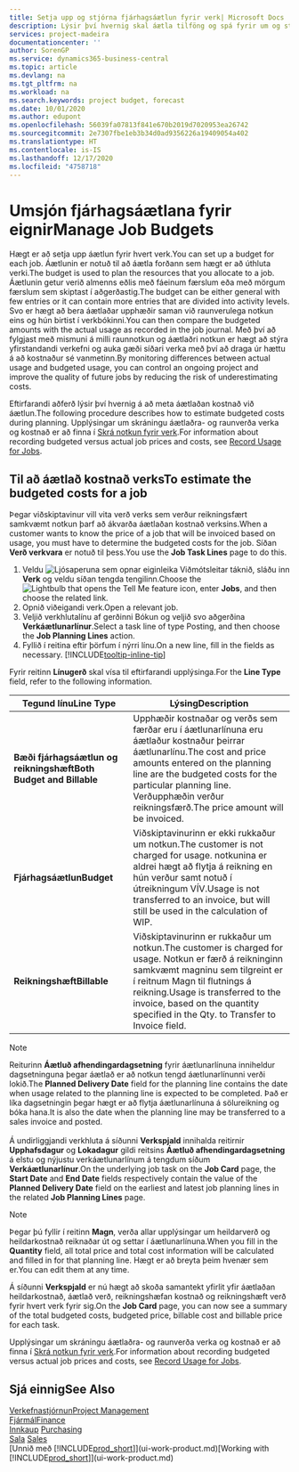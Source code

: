 ```yaml
---
title: Setja upp og stjórna fjárhagsáætlun fyrir verk| Microsoft Docs
description: Lýsir því hvernig skal áætla tilföng og spá fyrir um og stjórna kostnaði verks með því að setja upp fjárhagsáætlun fyrir hvert verk.
services: project-madeira
documentationcenter: ''
author: SorenGP
ms.service: dynamics365-business-central
ms.topic: article
ms.devlang: na
ms.tgt_pltfrm: na
ms.workload: na
ms.search.keywords: project budget, forecast
ms.date: 10/01/2020
ms.author: edupont
ms.openlocfilehash: 56039fa07813f841e670b2019d7020953ea26742
ms.sourcegitcommit: 2e7307fbe1eb3b34d0ad9356226a19409054a402
ms.translationtype: HT
ms.contentlocale: is-IS
ms.lasthandoff: 12/17/2020
ms.locfileid: "4758718"
---
```

# <a name="manage-job-budgets"></a><span data-ttu-id="568f6-103">Umsjón fjárhagsáætlana fyrir eignir</span><span class="sxs-lookup"><span data-stu-id="568f6-103">Manage Job Budgets</span></span>
<span data-ttu-id="568f6-104">Hægt er að setja upp áætlun fyrir hvert verk.</span><span class="sxs-lookup"><span data-stu-id="568f6-104">You can set up a budget for each job.</span></span> <span data-ttu-id="568f6-105">Áætlunin er notuð til að áætla forðann sem hægt er að úthluta verki.</span><span class="sxs-lookup"><span data-stu-id="568f6-105">The budget is used to plan the resources that you allocate to a job.</span></span> <span data-ttu-id="568f6-106">Áætlunin getur verið almenns eðlis með fáeinum færslum eða með mörgum færslum sem skiptast í aðgerðastig.</span><span class="sxs-lookup"><span data-stu-id="568f6-106">The budget can be either general with few entries or it can contain more entries that are divided into activity levels.</span></span> <span data-ttu-id="568f6-107">Svo er hægt að bera áætlaðar upphæðir saman við raunverulega notkun eins og hún birtist í verkbókinni.</span><span class="sxs-lookup"><span data-stu-id="568f6-107">You can then compare the budgeted amounts with the actual usage as recorded in the job journal.</span></span> <span data-ttu-id="568f6-108">Með því að fylgjast með mismuni á milli raunnotkun og áætlaðri notkun er hægt að stýra yfirstandandi verkefni og auka gæði síðari verka með því að draga úr hættu á að kostnaður sé vanmetinn.</span><span class="sxs-lookup"><span data-stu-id="568f6-108">By monitoring differences between actual usage and budgeted usage, you can control an ongoing project and improve the quality of future jobs by reducing the risk of underestimating costs.</span></span>

<span data-ttu-id="568f6-109">Eftirfarandi aðferð lýsir því hvernig á að meta áætlaðan kostnað við áætlun.</span><span class="sxs-lookup"><span data-stu-id="568f6-109">The following procedure describes how to estimate budgeted costs during planning.</span></span> <span data-ttu-id="568f6-110">Upplýsingar um skráningu áætlaðra- og raunverða verka og kostnað er að finna í [Skrá notkun fyrir verk](projects-how-record-job-usage.md).</span><span class="sxs-lookup"><span data-stu-id="568f6-110">For information about recording budgeted versus actual job prices and costs, see [Record Usage for Jobs](projects-how-record-job-usage.md).</span></span>  

## <a name="to-estimate-the-budgeted-costs-for-a-job"></a><a name="JobBudgetCosts"></a> <span data-ttu-id="568f6-111">Til að áætlað kostnað verks</span><span class="sxs-lookup"><span data-stu-id="568f6-111">To estimate the budgeted costs for a job</span></span>
<span data-ttu-id="568f6-112">Þegar viðskiptavinur vill vita verð verks sem verður reikningsfært samkvæmt notkun þarf að ákvarða áætlaðan kostnað verksins.</span><span class="sxs-lookup"><span data-stu-id="568f6-112">When a customer wants to know the price of a job that will be invoiced based on usage, you must have to determine the budgeted costs for the job.</span></span> <span data-ttu-id="568f6-113">Síðan **Verð verkvara** er notuð til þess.</span><span class="sxs-lookup"><span data-stu-id="568f6-113">You use the **Job Task Lines** page to do this.</span></span>

1. <span data-ttu-id="568f6-114">Veldu ![Ljósaperuna sem opnar eiginleika Viðmótsleitar](media/ui-search/search_small.png "Segðu mér hvað þú vilt gera") táknið, sláðu inn **Verk** og veldu síðan tengda tengilinn.</span><span class="sxs-lookup"><span data-stu-id="568f6-114">Choose the ![Lightbulb that opens the Tell Me feature](media/ui-search/search_small.png "Tell me what you want to do") icon, enter **Jobs**, and then choose the related link.</span></span>  
2. <span data-ttu-id="568f6-115">Opnið viðeigandi verk.</span><span class="sxs-lookup"><span data-stu-id="568f6-115">Open a relevant job.</span></span>
3. <span data-ttu-id="568f6-116">Veljið verkhlutalínu af gerðinni Bókun og veljið svo aðgerðina **Verkáætlunarlínur**.</span><span class="sxs-lookup"><span data-stu-id="568f6-116">Select a task line of type Posting, and then choose the **Job Planning Lines** action.</span></span>
4. <span data-ttu-id="568f6-117">Fyllið í reitina eftir þörfum í nýrri línu.</span><span class="sxs-lookup"><span data-stu-id="568f6-117">On a new line, fill in the fields as necessary.</span></span> [!INCLUDE[tooltip-inline-tip](includes/tooltip-inline-tip_md.md)]   

<span data-ttu-id="568f6-118">Fyrir reitinn **Línugerð** skal vísa til eftirfarandi upplýsinga.</span><span class="sxs-lookup"><span data-stu-id="568f6-118">For the **Line Type** field, refer to the following information.</span></span>  

| <span data-ttu-id="568f6-119">Tegund línu</span><span class="sxs-lookup"><span data-stu-id="568f6-119">Line Type</span></span> | <span data-ttu-id="568f6-120">Lýsing</span><span class="sxs-lookup"><span data-stu-id="568f6-120">Description</span></span> |
| --- | --- |
| <span data-ttu-id="568f6-121">**Bæði fjárhagsáætlun og reikningshæft**</span><span class="sxs-lookup"><span data-stu-id="568f6-121">**Both Budget and Billable**</span></span> |<span data-ttu-id="568f6-122">Upphæðir kostnaðar og verðs sem færðar eru í áætlunarlínuna eru áætlaður kostnaður þeirrar áætlunarlínu.</span><span class="sxs-lookup"><span data-stu-id="568f6-122">The cost and price amounts entered on the planning line are the budgeted costs for the particular planning line.</span></span> <span data-ttu-id="568f6-123">Verðupphæðin verður reikningsfærð.</span><span class="sxs-lookup"><span data-stu-id="568f6-123">The price amount will be invoiced.</span></span> |
| <span data-ttu-id="568f6-124">**Fjárhagsáætlun**</span><span class="sxs-lookup"><span data-stu-id="568f6-124">**Budget**</span></span> |<span data-ttu-id="568f6-125">Viðskiptavinurinn er ekki rukkaður um notkun.</span><span class="sxs-lookup"><span data-stu-id="568f6-125">The customer is not charged for usage.</span></span> <span data-ttu-id="568f6-126">notkunina er aldrei hægt að flytja á reikning en hún verður samt notuð í útreikningum VÍV.</span><span class="sxs-lookup"><span data-stu-id="568f6-126">Usage is not transferred to an invoice, but will still be used in the calculation of WIP.</span></span> |
| <span data-ttu-id="568f6-127">**Reikningshæft**</span><span class="sxs-lookup"><span data-stu-id="568f6-127">**Billable**</span></span> |<span data-ttu-id="568f6-128">Viðskiptavinurinn er rukkaður um notkun.</span><span class="sxs-lookup"><span data-stu-id="568f6-128">The customer is charged for usage.</span></span> <span data-ttu-id="568f6-129">Notkun er færð á reikninginn samkvæmt magninu sem tilgreint er í reitnum Magn til flutnings á reikning.</span><span class="sxs-lookup"><span data-stu-id="568f6-129">Usage is transferred to the invoice, based on the quantity specified in the Qty. to Transfer to Invoice field.</span></span> |

> [!NOTE]  
> <span data-ttu-id="568f6-130">Reiturinn **Áætluð afhendingardagsetning** fyrir áætlunarlínuna inniheldur dagsetninguna þegar áætlað er að notkun tengd áætlunarlínunni verði lokið.</span><span class="sxs-lookup"><span data-stu-id="568f6-130">The **Planned Delivery Date** field for the planning line contains the date when usage related to the planning line is expected to be completed.</span></span> <span data-ttu-id="568f6-131">Það er líka dagsetningin þegar hægt er að flytja áætlunarlínuna á sölureikning og bóka hana.</span><span class="sxs-lookup"><span data-stu-id="568f6-131">It is also the date when the planning line may be transferred to a sales invoice and posted.</span></span> <br /><br /> <span data-ttu-id="568f6-132">Á undirliggjandi verkhluta á síðunni **Verkspjald** innihalda reitirnir **Upphafsdagur** og **Lokadagur** gildi reitsins **Áætluð afhendingardagsetning** á elstu og nýjustu verkáætlunarlínum á tengdum síðum **Verkáætlunarlínur**.</span><span class="sxs-lookup"><span data-stu-id="568f6-132">On the underlying job task on the **Job Card** page, the **Start Date** and **End Date** fields respectively contain the value of the **Planned Delivery Date** field on the earliest and latest job planning lines in the related **Job Planning Lines** page.</span></span>

> [!NOTE]  
>   <span data-ttu-id="568f6-133">Þegar þú fyllir í reitinn **Magn**, verða allar upplýsingar um heildarverð og heildarkostnað reiknaðar út og settar í áætlunarlínuna.</span><span class="sxs-lookup"><span data-stu-id="568f6-133">When you fill in the **Quantity** field, all total price and total cost information will be calculated and filled in for that planning line.</span></span> <span data-ttu-id="568f6-134">Hægt er að breyta þeim hvenær sem er.</span><span class="sxs-lookup"><span data-stu-id="568f6-134">You can edit them at any time.</span></span>

<span data-ttu-id="568f6-135">Á síðunni **Verkspjald** er nú hægt að skoða samantekt yfirlit yfir áætlaðan heildarkostnað, áætlað verð, reikningshæfan kostnað og reikningshæft verð fyrir hvert verk fyrir sig.</span><span class="sxs-lookup"><span data-stu-id="568f6-135">On the **Job Card** page, you can now see a summary of the total budgeted costs, budgeted price, billable cost and billable price for each task.</span></span>

<span data-ttu-id="568f6-136">Upplýsingar um skráningu áætlaðra- og raunverða verka og kostnað er að finna í [Skrá notkun fyrir verk](projects-how-record-job-usage.md).</span><span class="sxs-lookup"><span data-stu-id="568f6-136">For information about recording budgeted versus actual job prices and costs, see [Record Usage for Jobs](projects-how-record-job-usage.md).</span></span>

## <a name="see-also"></a><span data-ttu-id="568f6-137">Sjá einnig</span><span class="sxs-lookup"><span data-stu-id="568f6-137">See Also</span></span>
[<span data-ttu-id="568f6-138">Verkefnastjórnun</span><span class="sxs-lookup"><span data-stu-id="568f6-138">Project Management</span></span>](projects-manage-projects.md)  
[<span data-ttu-id="568f6-139">Fjármál</span><span class="sxs-lookup"><span data-stu-id="568f6-139">Finance</span></span>](finance.md)  
<span data-ttu-id="568f6-140">[Innkaup](purchasing-manage-purchasing.md)       </span><span class="sxs-lookup"><span data-stu-id="568f6-140">[Purchasing](purchasing-manage-purchasing.md)       </span></span>  
<span data-ttu-id="568f6-141">[Sala](sales-manage-sales.md)    </span><span class="sxs-lookup"><span data-stu-id="568f6-141">[Sales](sales-manage-sales.md)    </span></span>  
<span data-ttu-id="568f6-142">[Unnið með [!INCLUDE[prod_short](includes/prod_short.md)]](ui-work-product.md)</span><span class="sxs-lookup"><span data-stu-id="568f6-142">[Working with [!INCLUDE[prod_short](includes/prod_short.md)]](ui-work-product.md)</span></span>  
